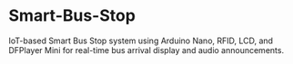 # Smart-Bus-Stop
IoT-based Smart Bus Stop system using Arduino Nano, RFID, LCD, and DFPlayer Mini for real-time bus arrival display and audio announcements.
